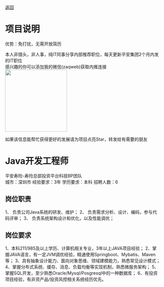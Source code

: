 [返回](../../)

# 项目说明

优势：免打扰，无需开放简历

本人非猎头，非人事，纯IT同事分享内部推荐职位，每天更新平安集团2个月内发的IT职位  
感兴趣的你可以添加我的微信(zaqweb)获取内推连接  
<img src="https://github.com/zaqweb/PA-IT-JOBS/blob/master/WechatICode.jpeg"  height="200" width="200">

如果该信息能帮忙获得更好的发展请为项目点亮Star，转发给有需要的朋友

# Java开发工程师
平安寿险-寿险总部投资平台科技BP团队  
城市：深圳市 经验要求：3年 学历要求：本科  招聘人数：6

## 岗位职责
1、	负责公司Java系统的研发、维护；
2、	负责需求分析、设计、编码，参与代码评审；
3、	负责系统架构设计和优化，以及性能调优；

## 岗位要求
1、本科211/985及以上学历、计算机相关专业，3年以上JAVA项目经验；
2、掌握JAVA语言，有一定JVM调优经验，精通使用Springboot、Mybatis、Maven等；
3、具有抽象设计能力、面向对象思维、领域建模能力，熟悉常见设计模式； 
4、掌握分布式系统、缓存、消息、负载均衡等实现机制，熟悉微服务架构；
5、掌握SQL开发，至少熟悉Oracle/Mysql/Posgresql中的一种数据库；
6、有投资项目经验，有非资产品/投资风控相关系统经历优先。




